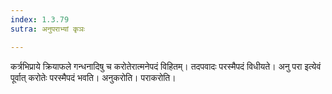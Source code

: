 ```yaml
---
index: 1.3.79
sutra: अनुपराभ्यां कृञः

---
```

कर्त्रभिप्राये क्रियाफले गन्धनादिषु च करोतेरात्मनेपदं विहितम्। तदपवादः परस्मैपदं विधीयते। अनु परा इत्येवं पूर्वात् करोतेः परस्मैपदं भवति। अनुकरोति। पराकरोति।